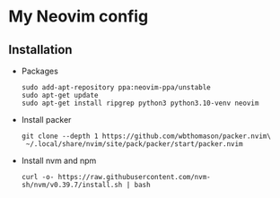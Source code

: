 # My Neovim config

## Installation
- Packages
    ```
    sudo add-apt-repository ppa:neovim-ppa/unstable
    sudo apt-get update
    sudo apt-get install ripgrep python3 python3.10-venv neovim
    ```
- Install packer
    ```
    git clone --depth 1 https://github.com/wbthomason/packer.nvim\
     ~/.local/share/nvim/site/pack/packer/start/packer.nvim
     ```
 - Install nvm and npm
     ```
    curl -o- https://raw.githubusercontent.com/nvm-sh/nvm/v0.39.7/install.sh | bash
    ```
